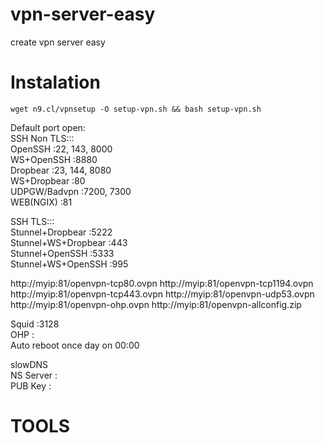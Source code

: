 # vpn-server-easy
create vpn server easy

# Instalation
```console
wget n9.cl/vpnsetup -O setup-vpn.sh && bash setup-vpn.sh
```

Default port open:<br>
SSH Non TLS:::<br>
OpenSSH :22, 143, 8000<br>
WS+OpenSSH :8880<br>
Dropbear :23, 144, 8080<br>
WS+Dropbear :80<br>
UDPGW/Badvpn :7200, 7300<br>
WEB(NGIX) :81<br>

SSH TLS:::<br>
Stunnel+Dropbear :5222<br>
Stunnel+WS+Dropbear :443<br>
Stunnel+OpenSSH :5333<br>
Stunnel+WS+OpenSSH :995<br>

http://myip:81/openvpn-tcp80.ovpn
http://myip:81/openvpn-tcp1194.ovpn
http://myip:81/openvpn-tcp443.ovpn
http://myip:81/openvpn-udp53.ovpn
http://myip:81/openvpn-ohp.ovpn
http://myip:81/openvpn-allconfig.zip

Squid :3128<br>
OHP :<br>
Auto reboot once day on 00:00<br>

slowDNS<br>
NS Server :<br>
PUB Key :<br>

# TOOLS<br>
